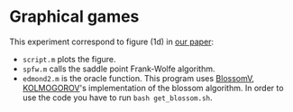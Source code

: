 # Graphical games
This experiment correspond to figure (1d) in [our paper](https://arxiv.org/abs/1610.07797):
 - `script.m` plots the figure.
 - `spfw.m` calls the saddle point Frank-Wolfe algorithm.
 - `edmond2.m` is the oracle function. This program uses [BlossomV](http://pub.ist.ac.at/~vnk/software.html), [KOLMOGOROV](http://pub.ist.ac.at/~vnk/)'s implementation of the blossom algorithm.
 In order to use the code you have to run `bash get_blossom.sh`.
